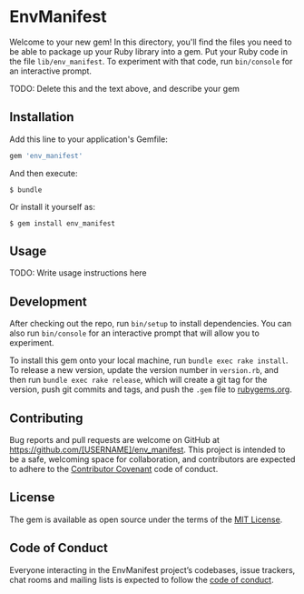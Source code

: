 # EnvManifest

Welcome to your new gem! In this directory, you'll find the files you need to be able to package up your Ruby library into a gem. Put your Ruby code in the file `lib/env_manifest`. To experiment with that code, run `bin/console` for an interactive prompt.

TODO: Delete this and the text above, and describe your gem

## Installation

Add this line to your application's Gemfile:

```ruby
gem 'env_manifest'
```

And then execute:

    $ bundle

Or install it yourself as:

    $ gem install env_manifest

## Usage

TODO: Write usage instructions here

## Development

After checking out the repo, run `bin/setup` to install dependencies. You can also run `bin/console` for an interactive prompt that will allow you to experiment.

To install this gem onto your local machine, run `bundle exec rake install`. To release a new version, update the version number in `version.rb`, and then run `bundle exec rake release`, which will create a git tag for the version, push git commits and tags, and push the `.gem` file to [rubygems.org](https://rubygems.org).

## Contributing

Bug reports and pull requests are welcome on GitHub at https://github.com/[USERNAME]/env_manifest. This project is intended to be a safe, welcoming space for collaboration, and contributors are expected to adhere to the [Contributor Covenant](http://contributor-covenant.org) code of conduct.

## License

The gem is available as open source under the terms of the [MIT License](https://opensource.org/licenses/MIT).

## Code of Conduct

Everyone interacting in the EnvManifest project’s codebases, issue trackers, chat rooms and mailing lists is expected to follow the [code of conduct](https://github.com/[USERNAME]/env_manifest/blob/master/CODE_OF_CONDUCT.md).
